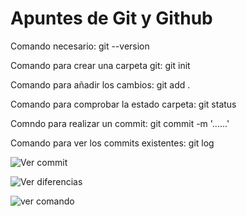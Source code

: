 # Apuntes de Git y Github
Comando necesario:  git --version

Comando para crear una carpeta git: git init

Comando para añadir los cambios: git add .

Comando para comprobar la estado carpeta: git status

Comndo para realizar un commit: git commit -m '......'

Comando para ver los commits existentes: git log

![Ver commit](https://i.imgur.com/yLLODhh.png)

![Ver diferencias](https://i.imgur.com/c5YFmrd.png)

![ver comando](https://i.imgur.com/tqrGjgR.png)
